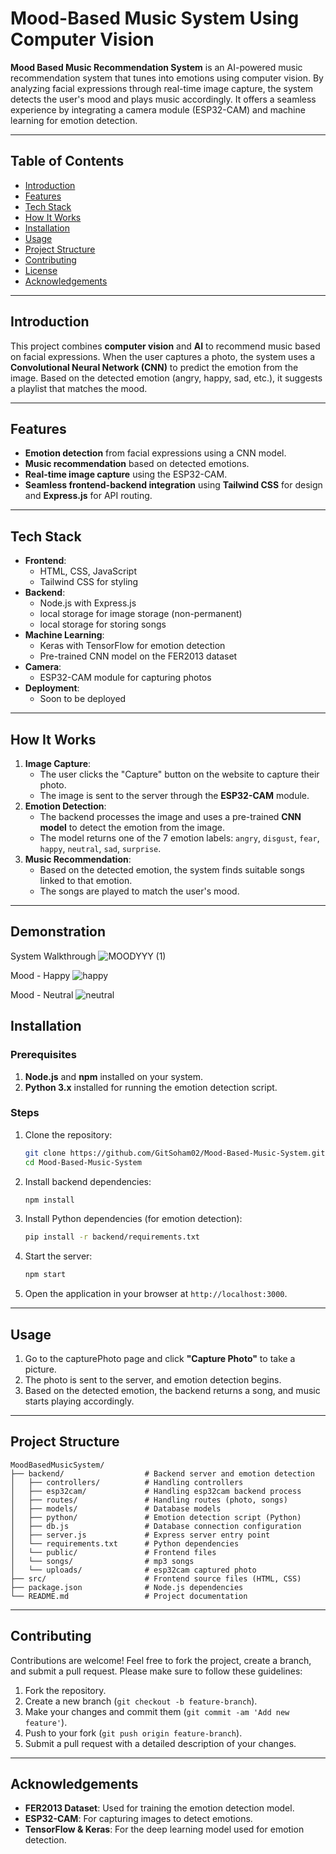 # Mood-Based Music System Using Computer Vision

**Mood Based Music Recommendation System** is an AI-powered music recommendation system that tunes into emotions using computer vision. By analyzing facial expressions through real-time image capture, the system detects the user's mood and plays music accordingly. It offers a seamless experience by integrating a camera module (ESP32-CAM) and machine learning for emotion detection.

---


## Table of Contents

- [Introduction](#introduction)
- [Features](#features)
- [Tech Stack](#tech-stack)
- [How It Works](#how-it-works)
- [Installation](#installation)
- [Usage](#usage)
- [Project Structure](#project-structure)
- [Contributing](#contributing)
- [License](#license)
- [Acknowledgements](#acknowledgements)

---

## Introduction

This project combines **computer vision** and **AI** to recommend music based on facial expressions. When the user captures a photo, the system uses a **Convolutional Neural Network (CNN)** to predict the emotion from the image. Based on the detected emotion (angry, happy, sad, etc.), it suggests a playlist that matches the mood.

---

## Features

- **Emotion detection** from facial expressions using a CNN model.
- **Music recommendation** based on detected emotions.
- **Real-time image capture** using the ESP32-CAM.
- **Seamless frontend-backend integration** using **Tailwind CSS** for design and **Express.js** for API routing.

---

## Tech Stack

- **Frontend**:
  - HTML, CSS, JavaScript
  - Tailwind CSS for styling
- **Backend**:
  - Node.js with Express.js
  - local storage for image storage (non-permanent)
  - local storage for storing songs
- **Machine Learning**:
  - Keras with TensorFlow for emotion detection
  - Pre-trained CNN model on the FER2013 dataset
- **Camera**:
  - ESP32-CAM module for capturing photos
- **Deployment**:
  - Soon to be deployed

---

## How It Works

1. **Image Capture**:
   - The user clicks the "Capture" button on the website to capture their photo.
   - The image is sent to the server through the **ESP32-CAM** module.
2. **Emotion Detection**:
   - The backend processes the image and uses a pre-trained **CNN model** to detect the emotion from the image.
   - The model returns one of the 7 emotion labels: `angry`, `disgust`, `fear`, `happy`, `neutral`, `sad`, `surprise`.
3. **Music Recommendation**:
   - Based on the detected emotion, the system finds suitable songs linked to that emotion.
   - The songs are played to match the user's mood.

---

## Demonstration 
System Walkthrough
![MOODYYY (1)](https://github.com/user-attachments/assets/03db4f90-a5cb-4bb0-aa51-3afc1748e323)


Mood - Happy
![happy](https://github.com/user-attachments/assets/12335488-709f-422a-9ed6-1a3a560dbc27)

Mood - Neutral
![neutral](https://github.com/user-attachments/assets/f00f1d3d-33be-47e8-bf63-7c1896fa7371)

## Installation

### Prerequisites

1. **Node.js** and **npm** installed on your system.
2. **Python 3.x** installed for running the emotion detection script.

### Steps

1. Clone the repository:

   ```bash
   git clone https://github.com/GitSoham02/Mood-Based-Music-System.git
   cd Mood-Based-Music-System
   ```

2. Install backend dependencies:

   ```bash
   npm install
   ```

3. Install Python dependencies (for emotion detection):

   ```bash
   pip install -r backend/requirements.txt
   ```

4. Start the server:

   ```bash
   npm start
   ```

5. Open the application in your browser at `http://localhost:3000`.

---

## Usage

1. Go to the capturePhoto page and click **"Capture Photo"** to take a picture.
2. The photo is sent to the server, and emotion detection begins.
3. Based on the detected emotion, the backend returns a song, and music starts playing accordingly.

---

## Project Structure

```
MoodBasedMusicSystem/
├── backend/                  # Backend server and emotion detection
│   ├── controllers/          # Handling controllers
│   ├── esp32cam/             # Handling esp32cam backend process
│   ├── routes/               # Handling routes (photo, songs)
│   ├── models/               # Database models
│   ├── python/               # Emotion detection script (Python)
│   ├── db.js                 # Database connection configuration
│   ├── server.js             # Express server entry point
│   └── requirements.txt      # Python dependencies
│   └── public/               # Frontend files
│   └── songs/                # mp3 songs
│   └── uploads/              # esp32cam captured photo
├── src/                      # Frontend source files (HTML, CSS)
├── package.json              # Node.js dependencies
└── README.md                 # Project documentation
```

---

## Contributing

Contributions are welcome! Feel free to fork the project, create a branch, and submit a pull request. Please make sure to follow these guidelines:

1. Fork the repository.
2. Create a new branch (`git checkout -b feature-branch`).
3. Make your changes and commit them (`git commit -am 'Add new feature'`).
4. Push to your fork (`git push origin feature-branch`).
5. Submit a pull request with a detailed description of your changes.

---


## Acknowledgements

- **FER2013 Dataset**: Used for training the emotion detection model.
- **ESP32-CAM**: For capturing images to detect emotions.
- **TensorFlow & Keras**: For the deep learning model used for emotion detection.
